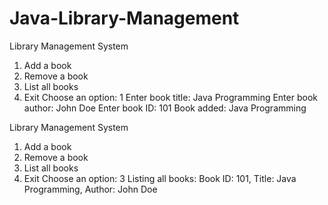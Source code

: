 # Java-Library-Management
Library Management System
1. Add a book
2. Remove a book
3. List all books
4. Exit
Choose an option: 1
Enter book title: Java Programming
Enter book author: John Doe
Enter book ID: 101
Book added: Java Programming

Library Management System
1. Add a book
2. Remove a book
3. List all books
4. Exit
Choose an option: 3
Listing all books:
Book ID: 101, Title: Java Programming, Author: John Doe

